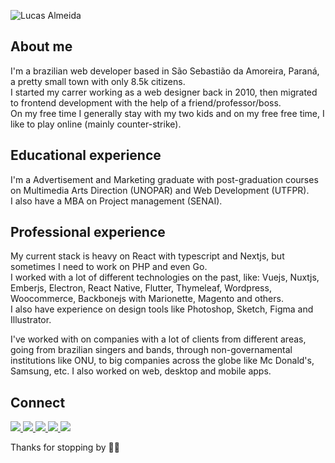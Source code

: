![Lucas Almeida](http://lucasalmeida.cc/logo1.png "Lucas Almeida")

## About me

I'm a brazilian web developer based in São Sebastião da Amoreira, Paraná, a pretty small town with only 8.5k citizens.  
I started my carrer working as a web designer back in 2010, then migrated to frontend development with the help of a friend/professor/boss.  
On my free time I generally stay with my two kids and on my free free time, I like to play online (mainly counter-strike).  

## Educational experience

I'm a Advertisement and Marketing graduate with post-graduation courses on Multimedia Arts Direction (UNOPAR) and Web Development (UTFPR).  
I also have a MBA on Project management (SENAI).  

## Professional experience

My current stack is heavy on React with typescript and Nextjs, but sometimes I need to work on PHP and even Go.  
I worked with a lot of different technologies on the past, like: Vuejs, Nuxtjs, Emberjs, Electron, React Native, Flutter, Thymeleaf, Wordpress, Woocommerce, Backbonejs with Marionette, Magento and others.  
I also have experience on design tools like Photoshop, Sketch, Figma and Illustrator.  
  
I've worked with on companies with a lot of clients from different areas, going from brazilian singers and bands, through non-governamental institutions like ONU, to big companies across the globe like Mc Donald's, Samsung, etc. I also worked on web, desktop and mobile apps.  

## Connect
<div>
    <a target='_blank' href="https://discordapp.com/users/423860463722299394">
        <img src="https://img.shields.io/badge/discord-5865F2?style=for-the-badge&logo=discord&logoColor=white">
    </a>
    <a target='_blank' href="https://gamersclub.com.br/jogador/perdidao">
        <img src="https://img.shields.io/badge/gamersclub-08B5C0?style=for-the-badge&logo=groupon&logoColor=white">
    </a>
    <a target='_blank' href="https://steamcommunity.com/id/perdidao/">
        <img src="https://img.shields.io/badge/steam-171a21?style=for-the-badge&logo=steam&logoColor=white">
    </a>
    <a target='_blank' href="https://twitter.com/lucasperdidao">
        <img src="https://img.shields.io/badge/Twitter-1DA1F2?style=for-the-badge&logo=twitter&logoColor=white">
    </a>
    <a target='_blank' href="https://linkedin.com/in/lucasecalmeida">
        <img src="https://img.shields.io/badge/LinkedIn-0077B5?style=for-the-badge&logo=linkedin&logoColor=white">
    </a>
</div>  
  
Thanks for stopping by 🤜🤛

